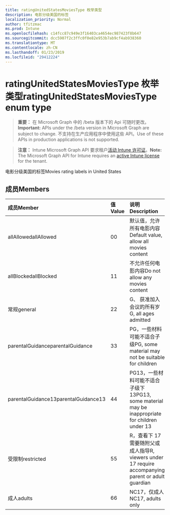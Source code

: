 ```yaml
---
title: ratingUnitedStatesMoviesType 枚举类型
description: 电影分级美国的标签
localization_priority: Normal
author: tfitzmac
ms.prod: Intune
ms.openlocfilehash: c14fcc87c949e3f16403ca4654ec987423f8b647
ms.sourcegitcommit: dcc5907f2c3ffc0f0e82e953b7ab9cf4ab938360
ms.translationtype: MT
ms.contentlocale: zh-CN
ms.lasthandoff: 01/23/2019
ms.locfileid: "29412224"
---
```

# <a name="ratingunitedstatesmoviestype-enum-type"></a><span data-ttu-id="72c04-103">ratingUnitedStatesMoviesType 枚举类型</span><span class="sxs-lookup"><span data-stu-id="72c04-103">ratingUnitedStatesMoviesType enum type</span></span>

> <span data-ttu-id="72c04-104">**重要：** 在 Microsoft Graph 中的 /beta 版本下的 Api 可随时更改。</span><span class="sxs-lookup"><span data-stu-id="72c04-104">**Important:** APIs under the /beta version in Microsoft Graph are subject to change.</span></span> <span data-ttu-id="72c04-105">不支持在生产应用程序中使用这些 API。</span><span class="sxs-lookup"><span data-stu-id="72c04-105">Use of these APIs in production applications is not supported.</span></span>

> <span data-ttu-id="72c04-106">**注意：** Intune Microsoft Graph API 要求租户[活动 Intune 许可证](https://go.microsoft.com/fwlink/?linkid=839381)。</span><span class="sxs-lookup"><span data-stu-id="72c04-106">**Note:** The Microsoft Graph API for Intune requires an [active Intune license](https://go.microsoft.com/fwlink/?linkid=839381) for the tenant.</span></span>

<span data-ttu-id="72c04-107">电影分级美国的标签</span><span class="sxs-lookup"><span data-stu-id="72c04-107">Movies rating labels in United States</span></span>

## <a name="members"></a><span data-ttu-id="72c04-108">成员</span><span class="sxs-lookup"><span data-stu-id="72c04-108">Members</span></span>
|<span data-ttu-id="72c04-109">成员</span><span class="sxs-lookup"><span data-stu-id="72c04-109">Member</span></span>|<span data-ttu-id="72c04-110">值</span><span class="sxs-lookup"><span data-stu-id="72c04-110">Value</span></span>|<span data-ttu-id="72c04-111">说明</span><span class="sxs-lookup"><span data-stu-id="72c04-111">Description</span></span>|
|:---|:---|:---|
|<span data-ttu-id="72c04-112">allAllowed</span><span class="sxs-lookup"><span data-stu-id="72c04-112">allAllowed</span></span>|<span data-ttu-id="72c04-113">0</span><span class="sxs-lookup"><span data-stu-id="72c04-113">0</span></span>|<span data-ttu-id="72c04-114">默认值，允许所有电影内容</span><span class="sxs-lookup"><span data-stu-id="72c04-114">Default value, allow all movies content</span></span>|
|<span data-ttu-id="72c04-115">allBlocked</span><span class="sxs-lookup"><span data-stu-id="72c04-115">allBlocked</span></span>|<span data-ttu-id="72c04-116">1</span><span class="sxs-lookup"><span data-stu-id="72c04-116">1</span></span>|<span data-ttu-id="72c04-117">不允许任何电影内容</span><span class="sxs-lookup"><span data-stu-id="72c04-117">Do not allow any movies content</span></span>|
|<span data-ttu-id="72c04-118">常规</span><span class="sxs-lookup"><span data-stu-id="72c04-118">general</span></span>|<span data-ttu-id="72c04-119">2</span><span class="sxs-lookup"><span data-stu-id="72c04-119">2</span></span>|<span data-ttu-id="72c04-120">G、 获准加入会议的所有岁</span><span class="sxs-lookup"><span data-stu-id="72c04-120">G, all ages admitted</span></span>|
|<span data-ttu-id="72c04-121">parentalGuidance</span><span class="sxs-lookup"><span data-stu-id="72c04-121">parentalGuidance</span></span>|<span data-ttu-id="72c04-122">3</span><span class="sxs-lookup"><span data-stu-id="72c04-122">3</span></span>|<span data-ttu-id="72c04-123">PG，一些材料可能不适合子级</span><span class="sxs-lookup"><span data-stu-id="72c04-123">PG, some material may not be suitable for children</span></span>|
|<span data-ttu-id="72c04-124">parentalGuidance13</span><span class="sxs-lookup"><span data-stu-id="72c04-124">parentalGuidance13</span></span>|<span data-ttu-id="72c04-125">4</span><span class="sxs-lookup"><span data-stu-id="72c04-125">4</span></span>|<span data-ttu-id="72c04-126">PG13，一些材料可能不适合子级下 13</span><span class="sxs-lookup"><span data-stu-id="72c04-126">PG13, some material may be inappropriate for children under 13</span></span>|
|<span data-ttu-id="72c04-127">受限制</span><span class="sxs-lookup"><span data-stu-id="72c04-127">restricted</span></span>|<span data-ttu-id="72c04-128">5</span><span class="sxs-lookup"><span data-stu-id="72c04-128">5</span></span>|<span data-ttu-id="72c04-129">R，查看下 17 需要随附父或成人指导</span><span class="sxs-lookup"><span data-stu-id="72c04-129">R, viewers under 17 require accompanying parent or adult guardian</span></span>|
|<span data-ttu-id="72c04-130">成人</span><span class="sxs-lookup"><span data-stu-id="72c04-130">adults</span></span>|<span data-ttu-id="72c04-131">6</span><span class="sxs-lookup"><span data-stu-id="72c04-131">6</span></span>|<span data-ttu-id="72c04-132">NC17，仅成人</span><span class="sxs-lookup"><span data-stu-id="72c04-132">NC17, adults only</span></span>|




